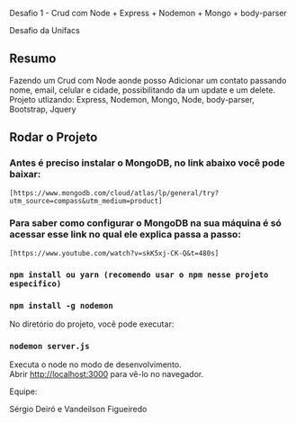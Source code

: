 Desafio 1 - Crud com Node + Express + Nodemon + Mongo + body-parser

Desafio da Unifacs

## Resumo 
 Fazendo um Crud com Node aonde posso Adicionar um contato passando nome, email, celular e cidade, possibilitando da um update e um delete. Projeto utlizando: Express, Nodemon, Mongo, Node, body-parser, Bootstrap, Jquery 

## Rodar o Projeto

### Antes é preciso instalar o MongoDB, no link abaixo você pode baixar:
    [https://www.mongodb.com/cloud/atlas/lp/general/try?utm_source=compass&utm_medium=product]

### Para saber como configurar o MongoDB na sua máquina é só acessar esse link no qual ele explica passa a passo:
    [https://www.youtube.com/watch?v=skK5xj-CK-Q&t=480s]

### `npm install ou yarn (recomendo usar o npm nesse projeto especifico)`

### `npm install -g nodemon`

No diretório do projeto, você pode executar:

### `nodemon server.js`

Executa o node no modo de desenvolvimento.<br>
Abrir [http://localhost:3000](http://localhost:3000) para vê-lo no navegador.

Equipe: 

Sérgio Deiró e Vandeilson Figueiredo

